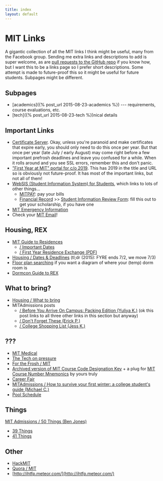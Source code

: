 ```yaml
---
title: index
layout: default
---
```


# MIT Links

A gigantic collection of all the MIT links I think might be useful, many from the Facebook group. Sending me extra links and descriptions to add is super welcome, as are [pull requests to the GitHub repo](https://github.com/betaveros/mit) if you know how, but I want this to be a links page so I prefer short descriptions. Some attempt is made to future-proof this so it might be useful for future students. Subpages might be different.

## Subpages

- [academics]({% post_url 2015-08-23-academics %}) --- requirements, course evaluations, etc.
- [tech]({% post_url 2015-08-23-tech %})nical details

## Important Links

- [Certificate Server](https://ca.mit.edu/ca/). Okay, unless you're paranoid and make certificates that expire early, you should only need to do this once per year. But that once per year (late July / early August) may come right before a few important prefrosh deadlines and leave you confused for a while. When it rolls around and you see SSL errors, remember this and don't panic.
- ["First Year at MIT" portal for c/o 2019](https://web.mit.edu/firstyear/2019/). This has 2019 in the title and URL so is obviously not future-proof. It has most of the important links, but not all of them!
- [WebSIS (Student Information System) for Students](http://student.mit.edu/cgi-docs/student.html), which links to lots of other things...
  - [MITPAY](http://student.mit.edu/ent/cgi-bin/mitpay.pl): pay your bills
  - [Financial Record](https://student.mit.edu/cgi-docs/rspwstop.html) >> [ Student Information Review Form](https://student.mit.edu/cgi-bin/rrpwssirf.sh): fill this out to get your scholarship, if you have one
- [MIT Emergency Information](http://emergency.mit.net/)
- Check your [MIT Email](https://owa.exchange.mit.edu/owa/)!

## Housing, REX

- [MIT Guide to Residences](http://mitguidetoresidences.mit.edu/)
  - [/ Important Dates](http://mitguidetoresidences.mit.edu/important-dates)
  - [/ First Year Residence Exchange (PDF)](http://mitguidetoresidences.mit.edu/sites/default/files/First%20Year%20Residence%20Exchange15.pdf)
- [Housing / Dates & Deadlines](https://housing.mit.edu/dates_and_deadlines) (tl;dr (2015): FYRE ends 7/2, we move 7/3)
- [Floor plan searching](https://floorplans.mit.edu/searchPDF.asp) if you want a diagram of where your (temp) dorm room is
- [Dormcon Guide to REX](http://rex.mit.edu/)

## What to bring?

- [Housing / What to bring](http://housing.mit.edu/undergraduate/what_bring)
- MITAdmissions posts
  - [/ Before You Arrive On Campus: Packing Edition (Yuliya K.)](http://mitadmissions.org/blogs/entry/before-you-arrive-on-campus-packing-edition) (ok this post links to all three other links in this section but anyway)
  - [/ Don't Forget These (Erick P.)](http://mitadmissions.org/blogs/entry/dont-forget-these)
  - [/ College Shopping List (Jess K.)](http://mitadmissions.org/blogs/entry/college_shopping_list_1)

## ???

- [MIT Medical](https://medical.mit.edu/)
- [The Tech on pressure](http://tech.mit.edu/V132/N59/pressure/index.htm)
- [For the Frosh / MIT](http://www.forthefrosh.com/mit)
- [Archived version of MIT Course Code Designation Key](https://archive.is/xViRP) + a plug for [MIT Course Number Mnemonics](https://betaveros.wordpress.com/2015/07/18/mit-mnemonics/) by yours truly
- [Career Fair](https://career-fair.mit.edu/#!/)
- [MITAdmissions / How to survive your first winter: a college student's guide (Michael C.)](http://mitadmissions.org/blogs/entry/how-to-survive-your-first-winter-a-college-students-guide)
- [Pool Schedule](http://www.mitrecsports.com/index.php/aquatics/pool-schedule-a-rentals)

## Things

[MIT Admissions / 50 Things (Ben Jones)](http://mitadmissions.org/blogs/entry/50_things)

- [39 Things](https://holdenlee.wordpress.com/2013/09/03/some-college-advice-39-things/)
- [41 Things](https://medium.com/@mefeakengin/41-things-from-mit-freshman-year-exposures-of-an-international-student-143799ae2dba)

## Other

- [HackMIT](https://hackmit.org/)
- [Quora / MIT](https://www.quora.com/Massachusetts-Institute-of-Technology-MIT-2#)
- [http://ihtfp.meteor.com/](http://ihtfp.meteor.com/)

